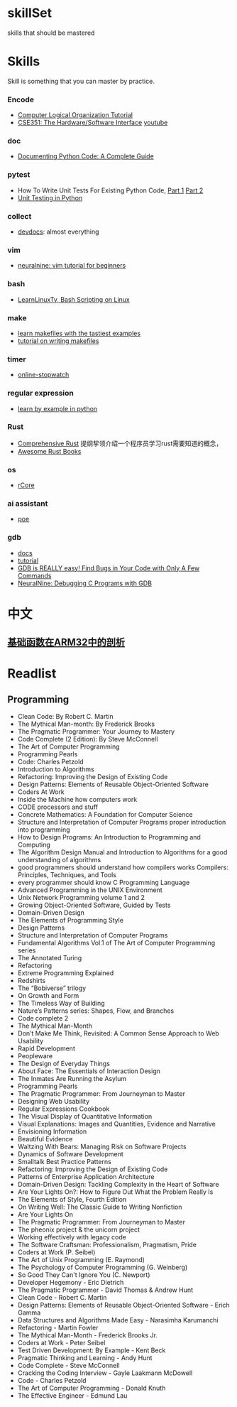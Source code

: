 # skillSet
skills that should be mastered
# Skills
Skill is something that you can master by practice.
### Encode
- [Computer Logical Organization Tutorial](https://www.tutorialspoint.com/computer_logical_organization/index.htm)
- [CSE351: The Hardware/Software Interface](https://courses.cs.washington.edu/courses/cse351/) [youtube](https://www.youtube.com/playlist?list=PLgN0TiMCTagbJ--s9ZmD9UwNHv8ij2Pdy)
### doc
- [Documenting Python Code: A Complete Guide](https://realpython.com/documenting-python-code/#docstrings-background)

### pytest
- How To Write Unit Tests For Existing Python Code, [Part 1](https://www.youtube.com/watch?v=ULxMQ57engo)   [Part 2](https://www.youtube.com/watch?v=NI5IGAim8XU)
- [Unit Testing in Python](https://www.youtube.com/watch?v=UL0opWf3DeM)
### collect
- [devdocs](https://devdocs.io/): almost everything
### vim
- [neuralnine: vim tutorial for beginners](https://www.youtube.com/watch?v=RZ4p-saaQkc)
### bash
- [LearnLinuxTv, Bash Scripting on Linux](https://www.youtube.com/watch?v=2733cRPudvI&list=PLT98CRl2KxKGj-VKtApD8-zCqSaN2mD4w)
### make
- [learn makefiles with the tastiest examples](https://makefiletutorial.com/)
- [tutorial on writing makefiles](https://www.math.colostate.edu/~yzhou/computer/writemakefile.html)
### timer
- [online-stopwatch](https://www.online-stopwatch.com/timer/10minutes/)
### regular expression
- [learn by example in python](https://learnbyexample.github.io/py_regular_expressions/cover.html)
### Rust
- [Comprehensive Rust](https://google.github.io/comprehensive-rust/)
	提纲挈领介绍一个程序员学习rust需要知道的概念，
- [Awesome Rust Books](https://github.com/sger/RustBooks)

### os
- [rCore](https://rcore-os.cn/rCore-Tutorial-Book-v3/)
### ai assistant
- [poe](https://poe.com/)
### gdb
- [docs](https://sourceware.org/gdb/documentation/)
- [tutorial](https://www.youtube.com/watch?v=svG6OPyKsrw)
- [GDB is REALLY easy! Find Bugs in Your Code with Only A Few Commands](https://www.youtube.com/watch?v=Dq8l1_-QgAc&list=PLdxjLB_HLwEGrql_rhBdSuM7w0j91P8UZ&index=4&t=20s)
- [NeuralNine: Debugging C Programs with GDB](https://www.youtube.com/watch?v=ny6y0pPO--4&list=PLdxjLB_HLwEGrql_rhBdSuM7w0j91P8UZ&index=2)
# 中文
## [基础函数在ARM32中的剖析](https://mp.weixin.qq.com/s/qQdMpl6yqqVo8Mhync-ioQ)
# Readlist
## Programming
- Clean Code: By Robert C. Martin
- The Mythical Man-month: By Frederick Brooks
- The Pragmatic Programmer: Your Journey to Mastery
- Code Complete (2 Edition): By Steve McConnell
- The Art of Computer Programming
- Programming Pearls
- Code: Charles Petzold
- Introduction to Algorithms
- Refactoring: Improving the Design of Existing Code
- Design Patterns: Elements of Reusable Object-Oriented Software
- Coders At Work
- Inside the Machine how computers work
- CODE processors and stuff
- Concrete Mathematics: A Foundation for Computer Science
- Structure and Interpretation of Computer Programs proper introduction into programming
- How to Design Programs: An Introduction to Programming and Computing
- The Algorithm Design Manual and Introduction to Algorithms for a good understanding of algorithms
- good programmers should understand how compilers works Compilers: Principles, Techniques, and Tools
- every programmer should know C Programming Language
- Advanced Programming in the UNIX Environment
- Unix Network Programming volume 1 and 2
- Growing Object-Oriented Software, Guided by Tests
- Domain-Driven Design
- The Elements of Programming Style
- Design Patterns
- Structure and Interpretation of Computer Programs
- Fundamental Algorithms Vol.1 of The Art of Computer Programming series
- The Annotated Turing
- Refactoring
- Extreme Programming Explained
- Redshirts
- The “Bobiverse” trilogy
- On Growth and Form
- The Timeless Way of Building
- Nature’s Patterns series: Shapes, Flow, and Branches
- Code complete 2
- The Mythical Man-Month
- Don’t Make Me Think, Revisited: A Common Sense Approach to Web Usability
- Rapid Development
- Peopleware
- The Design of Everyday Things
- About Face: The Essentials of Interaction Design
- The Inmates Are Running the Asylum
- Programming Pearls
- The Pragmatic Programmer: From Journeyman to Master
- Designing Web Usability
- Regular Expressions Cookbook
- The Visual Display of Quantitative Information
- Visual Explanations: Images and Quantities, Evidence and Narrative
- Envisioning Information
- Beautiful Evidence
- Waltzing With Bears: Managing Risk on Software Projects
- Dynamics of Software Development
- Smalltalk Best Practice Patterns
- Refactoring: Improving the Design of Existing Code
- Patterns of Enterprise Application Architecture
- Domain-Driven Design: Tackling Complexity in the Heart of Software
- Are Your Lights On?: How to Figure Out What the Problem Really Is
- The Elements of Style, Fourth Edition
- On Writing Well: The Classic Guide to Writing Nonfiction
- Are Your Lights On
- The Pragmatic Programmer: From Journeyman to Master
- The pheonix project & the unicorn project
- Working effectively with legacy code
- The Software Craftsman: Professionalism, Pragmatism, Pride
- Coders at Work (P. Seibel)
- The Art of Unix Programming (E. Raymond)
- The Psychology of Computer Programming (G. Weinberg)
- So Good They Can't Ignore You (C. Newport)
- Developer Hegemony - Eric Dietrich
- The Pragmatic Programmer - David Thomas & Andrew Hunt
- Clean Code - Robert C. Martin
- Design Patterns: Elements of Reusable Object-Oriented Software - Erich Gamma
- Data Structures and Algorithms Made Easy - Narasimha Karumanchi
- Refactoring - Martin Fowler
- The Mythical Man-Month - Frederick Brooks Jr.
- Coders at Work - Peter Seibel
- Test Driven Development: By Example - Kent Beck
- Pragmatic Thinking and Learning - Andy Hunt
- Code Complete - Steve McConnell
- Cracking the Coding Interview - Gayle Laakmann McDowell
- Code - Charles Petzold
- The Art of Computer Programming - Donald Knuth
- The Effective Engineer - Edmund Lau

